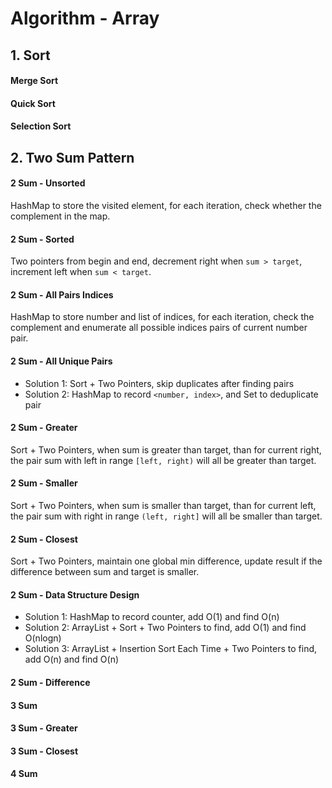 # Algorithm - Array

## 1. Sort
#### Merge Sort
#### Quick Sort
#### Selection Sort

## 2. Two Sum Pattern
#### 2 Sum - Unsorted
HashMap to store the visited element, for each iteration, check whether the complement in the map.

#### 2 Sum - Sorted
Two pointers from begin and end, decrement right when `sum > target`, increment left when `sum < target`.

#### 2 Sum - All Pairs Indices
HashMap to store number and list of indices, for each iteration, check the complement and enumerate all possible indices pairs of current number pair.

#### 2 Sum - All Unique Pairs
- Solution 1: Sort + Two Pointers, skip duplicates after finding pairs
- Solution 2: HashMap to record `<number, index>`, and Set to deduplicate pair

#### 2 Sum - Greater
Sort + Two Pointers, when sum is greater than target, than for current right, the pair sum with left in range `[left, right)` will all be greater than target.
  
#### 2 Sum - Smaller
Sort + Two Pointers, when sum is smaller than target, than for current left, the pair sum with right in range `(left, right]` will all be smaller than target.

#### 2 Sum - Closest
Sort + Two Pointers, maintain one global min difference, update result if the difference between sum and target is smaller.

#### 2 Sum - Data Structure Design
- Solution 1: HashMap to record counter, add O(1) and find O(n)
- Solution 2: ArrayList + Sort + Two Pointers to find, add O(1) and find O(nlogn)
- Solution 3: ArrayList + Insertion Sort Each Time + Two Pointers to find, add O(n) and find O(n)

#### 2 Sum - Difference
#### 3 Sum
#### 3 Sum - Greater
#### 3 Sum - Closest
#### 4 Sum 
